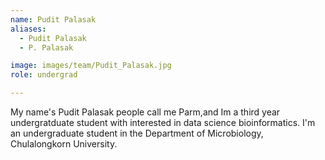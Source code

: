 ```yaml
---
name: Pudit Palasak
aliases:
  - Pudit Palasak
  - P. Palasak

image: images/team/Pudit_Palasak.jpg
role: undergrad

---
```


My name's Pudit Palasak people call me Parm,and Im a third year undergratduate student with interested in data science bioinformatics. I'm an undergraduate student in the Department of Microbiology, Chulalongkorn University.
